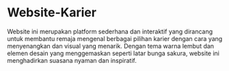 # Website-Karier
Website ini merupakan platform sederhana dan interaktif yang dirancang untuk membantu remaja mengenal berbagai pilihan karier dengan cara yang menyenangkan dan visual yang menarik. Dengan tema warna lembut dan elemen desain yang menggemaskan seperti latar bunga sakura, website ini menghadirkan suasana nyaman dan inspiratif.
